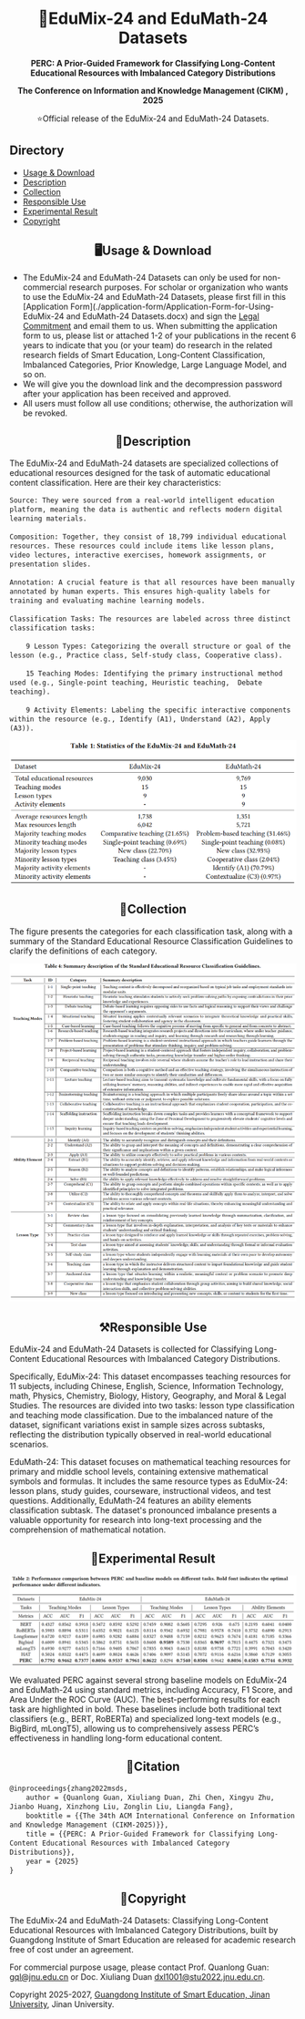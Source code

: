 # <div align="center">📝EduMix-24 and EduMath-24 Datasets

<div align="center">
<p></p>

<b>PERC: A Prior-Guided Framework for Classifying Long-Content Educational Resources with Imbalanced Category Distributions</b> </a>

<b>The Conference on Information and Knowledge Management (CIKM) , 2025</b>

:star:Official release of the EduMix-24 and EduMath-24 Datasets.
</div>

## Directory

- [Usage & Download](#usage&download)
- [Description](#description)
- [Collection](#collection)
- [Responsible Use](#responsible-use)
- [Experimental Result](#experimental-result)
- [Copyright](#copyright)

## <div align="center" id="usage&download">🖥️Usage & Download</div> <!-- omit in toc -->

- The EduMix-24 and EduMath-24 Datasets can only be used for non-commercial research purposes. For scholar or organization who wants to use the EduMix-24 and EduMath-24 Datasets, please first fill in this [Application Form](./application-form/Application-Form-for-Using-EduMix-24 and EduMath-24 Datasets.docx) and sign the [Legal Commitment](./application-form/Legal-Commitment.docx) and email them to us. When submitting the application form to us, please list or attached 1-2 of your publications in the recent 6 years to indicate that you (or your team) do research in the related research fields of Smart Education,  Long-Content Classification, Imbalanced Categories, Prior Knowledge, Large Language Model, and so on. 
- We will give you the download link and the decompression password after your application has been received and approved.
- All users must follow all use conditions; otherwise, the authorization will be revoked.

## <div align="center" id="description">📖Description</div>

The EduMix-24 and EduMath-24 datasets are specialized collections of educational resources designed for the task of automatic educational content classification.
Here are their key characteristics:

    Source: They were sourced from a real-world intelligent education platform, meaning the data is authentic and reflects modern digital learning materials.

    Composition: Together, they consist of 18,799 individual educational resources. These resources could include items like lesson plans, video lectures, interactive exercises, homework assignments, or presentation slides.

    Annotation: A crucial feature is that all resources have been manually annotated by human experts. This ensures high-quality labels for training and evaluating machine learning models.

    Classification Tasks: The resources are labeled across three distinct classification tasks:

        9 Lesson Types: Categorizing the overall structure or goal of the lesson (e.g., Practice class, Self-study class, Cooperative class).

        15 Teaching Modes: Identifying the primary instructional method used (e.g., Single-point teaching, Heuristic teaching,  Debate teaching).

        9 Activity Elements: Labeling the specific interactive components within the resource (e.g., Identify (A1), Understand (A2), Apply (A3)).

![datasets](./Images/datasets.png)

## <div align="center" id="collection">🧬Collection</div> <!-- omit in toc -->

The figure presents the categories for each classification task, along with a summary of the Standard Educational Resource Classification Guidelines to clarify the definitions of each category.

![Guideline](./Images/guide.png)

## <div align="center" id="responsible-use">⚒️Responsible Use</div> <!-- omit in toc -->

EduMix-24 and EduMath-24 Datasets is collected for Classifying Long-Content Educational Resources with Imbalanced Category Distributions. 

Specifically, EduMix-24: This dataset encompasses teaching resources for 11 subjects, including Chinese, English, Science, Information Technology, math, Physics, Chemistry, Biology, History, Geography, and Moral \& Legal Studies. The resources are divided into two tasks: lesson type classification and teaching mode classification. Due to the imbalanced nature of the dataset, significant variations exist in sample sizes across subtasks, reflecting the distribution typically observed in real-world educational scenarios.

EduMath-24: This dataset focuses on mathematical teaching resources for primary and middle school levels, containing extensive mathematical symbols and formulas. It includes the same resource types as EduMix-24: lesson plans, study guides, courseware, instructional videos, and test questions. Additionally, EduMath-24 features an ability elements classification subtask. The dataset's pronounced imbalance presents a valuable opportunity for research into long-text processing and the comprehension of mathematical notation.

## <div align="center" id="experimental-result">🔭Experimental Result</div> <!-- omit in toc -->

![results](./Images/results.png)

We evaluated PERC against several strong baseline models on EduMix-24 and EduMath-24 using standard metrics, including Accuracy, F1 Score, and Area Under the ROC Curve (AUC). The best-performing results for each task are highlighted in bold. These baselines include both traditional text classifiers (e.g., BERT, RoBERTa) and specialized long-text models (e.g., BigBird, mLongT5), allowing us to comprehensively assess PERC’s effectiveness in handling long-form  educational content.

## <div align="center" id="citation">:bookmark_tabs:Citation</div> <!-- omit in toc -->

```
@inproceedings{zhang2022msds,
    author = {Quanlong Guan, Xiuliang Duan, Zhi Chen, Xingyu Zhu, Jianbo Huang, Xinzhong Liu, Zonglin Liu, Liangda Fang},
    booktitle = {{The 34th ACM International Conference on Information and Knowledge Management (CIKM-2025)}},
    title = {{PERC: A Prior-Guided Framework for Classifying Long-Content Educational Resources with Imbalanced Category Distributions}},
    year = {2025}
}
```

## <div align="center" id="copyright">:palm_tree:Copyright</div> <!-- omit in toc -->

The EduMix-24 and EduMath-24 Datasets: Classifying Long-Content Educational Resources with Imbalanced Category Distributions, built by Guangdong Institute of Smart Education are released for academic research free of cost under an agreement.

For commercial purpose usage, please contact Prof. Quanlong Guan: gql@jnu.edu.cn or Doc. Xiuliang Duan dxl1001@stu2022.jnu.edu.cn.

Copyright 2025-2027, [Guangdong Institute of Smart Education, Jinan University](http://www.dlvc-lab.net), Jinan University.



